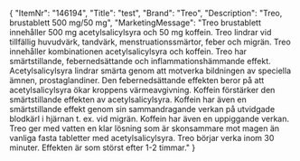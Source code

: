 {
  "ItemNr": "146194",
  "Title": "test",
  "Brand": "Treo",
  "Description": "Treo, brustablett 500 mg/50 mg",
  "MarketingMessage": "Treo brustablett innehåller 500 mg acetylsalicylsyra och 50 mg koffein. Treo lindrar vid tillfällig huvudvärk, tandvärk, menstruationssmärtor, feber och migrän. Treo innehåller kombinationen acetylsalicylsyra och koffein. Treo har smärtstillande, febernedsättande och inflammationshämmande effekt. Acetylsalicylsyra lindrar smärta genom att motverka bildningen av speciella ämnen, prostaglandiner. Den febernedsättande effekten beror på att acetylsalicylsyra ökar kroppens värmeavgivning. Koffein förstärker den smärtstillande effekten av acetylsalicylsyra. Koffein har även en smärtstillande effekt genom sin sammandragande verkan på utvidgade blodkärl i hjärnan t. ex. vid migrän. Koffein har även en uppiggande verkan.  Treo ger med vatten en klar lösning som är skonsammare mot magen än vanliga fasta tabletter med acetylsalicylsyra. Treo börjar verka inom 30 minuter. Effekten är som störst efter 1-2 timmar."
}